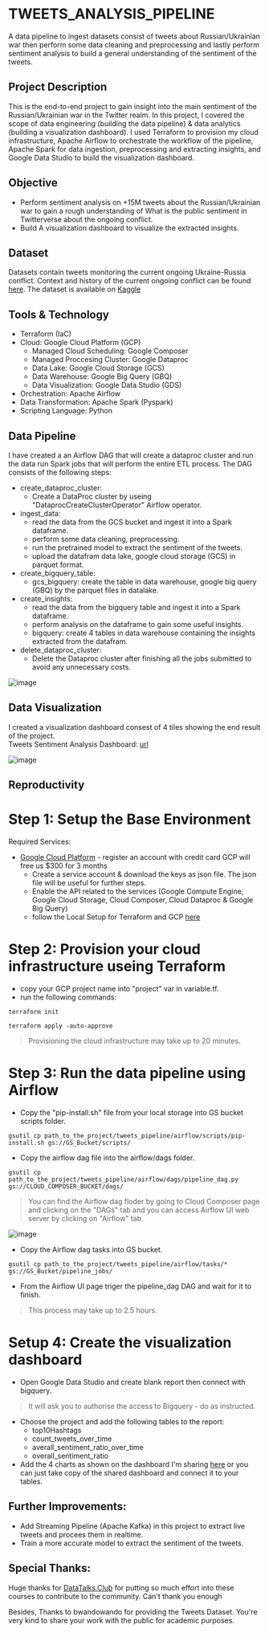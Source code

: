 # TWEETS_ANALYSIS_PIPELINE
A data pipeline to ingest datasets consist of tweets about Russian/Ukrainian war then perform some data cleaning and preprocessing and lastly perform sentiment analysis to build a general understanding of the sentiment of the tweets. 

## Project Description
This is the end-to-end project to gain insight into the main sentiment of the Russian/Ukrainian war in the Twitter realm. In this project, I covered the scope of data engineering (building the data pipeline) & data analytics (building a visualization dashboard). I used Terraform to provision my cloud infrastructure, Apache Airflow to orchestrate the workflow of the pipeline, Apache Spark for data ingestion, preprocessing and extracting insights, and Google Data Studio to build the visualization dashboard.

## Objective
  * Perform sentiment analysis on +15M tweets about the Russian/Ukrainian war to gain a rough understanding of What is the public sentiment in Twitterverse about the ongoing conflict.
  * Build A visualization dashboard to visualize the extracted insights.

## Dataset
Datasets contain tweets monitoring the current ongoing Ukraine-Russia conflict. Context and history of the current ongoing conflict can be found [here](https://en.wikipedia.org/wiki/2022RussianinvasionofUkraine). The dataset is available on [Kaggle](https://www.kaggle.com/datasets/bwandowando/ukraine-russian-crisis-twitter-dataset-1-2-m-rows)


## Tools & Technology
* Terraform (IaC)
* Cloud: Google Cloud Platform (GCP)
  * Managed Cloud Scheduling: Google Composer
  * Managed Proccesing Cluster: Google Dataproc
  * Data Lake: Google Cloud Storage (GCS)
  * Data Warehouse: Google Big Query (GBQ)
  * Data Visualization: Google Data Studio (GDS)
* Orchestration: Apache Airflow
* Data Transformation: Apache Spark (Pyspark)
* Scripting Language: Python

## Data Pipeline
I have created a an Airflow DAG that will create a dataproc cluster and run the data run Spark jobs that will perform the entire ETL process. The DAG consists of the following steps:
 * create_dataproc_cluster:
    * Create a DataProc cluster by useing "DataprocCreateClusterOperator" Airflow operator.
 * ingest_data:
    * read the data from the GCS bucket and ingest it into a Spark dataframe.
    * perform some data cleaning, preprocessing.
    * run the pretrained model to extract the sentiment of the tweets.
    * upload the datafram data lake, google cloud storage (GCS) in parquet format.
 * create_bigquery_table:
    * gcs_bigquery: create the table in data warehouse, google big query (GBQ) by the parquet files in datalake.
 * create_insights:
    * read the data from the bigquery table and ingest it into a Spark dataframe.
    * perform analysis on the dataframe to gain some useful insights.
    * bigquery: create 4 tables in data warehouse containing the insights extracted from the datafram.
 * delete_dataproc_cluster:
    * Delete the Dataproc cluster after finishing all the jobs submitted to avoid any unnecessary costs.      
<img alt = "image" src = "https://drive.google.com/file/d/1VsI3zNzBY3Yp4Roy2RLx0ql5rJIL4MW5/view?usp=sharing">

## Data Visualization
I created a visualization dashboard consest of 4 tiles showing the end result of the project. <br>
Tweets Sentiment Analysis Dashboard: [url](https://datastudio.google.com/reporting/931e263a-3c17-45f3-b03a-12c4f1193262/page/Fl5pC)

<img alt = "image" src = "https://drive.google.com/file/d/1BmlA5hSdeSHkrXA3rjBxlypveibtmeyh/view?usp=sharing">

## Reproductivity

# Step 1: Setup the Base Environment <br>
Required Services: <br>
* [Google Cloud Platform](https://console.cloud.google.com/) - register an account with credit card GCP will free us $300 for 3 months
    * Create a service account & download the keys as json file. The json file will be useful for further steps.
    * Enable the API related to the services (Google Compute Engine, Google Cloud Storage, Cloud Composer, Cloud Dataproc & Google Big Query)
    * follow the Local Setup for Terraform and GCP [here](https://github.com/DataTalksClub/data-engineering-zoomcamp/tree/main/week_1_basics_n_setup/1_terraform_gcp)

# Step 2: Provision your cloud infrastructure useing Terraform<br>
* copy your GCP project name into "project" var in variable.tf.
* run the following commands:
```console
terraform init
```
```console
terraform apply -auto-approve
```
> Provisioning the cloud infrastructure may take up to 20 minutes.

# Step 3: Run the data pipeline using Airflow<br>
* Copy the "pip-install.sh" file from your local storage into GS bucket scripts folder.
```console
gsutil cp path_to_the_project/tweets_pipeline/airflow/scripts/pip-install.sh gs://GS_Bucket/scripts/
```

* Copy the airflow dag file into the airflow/dags folder.
```console
gsutil cp path_to_the_project/tweets_pipeline/airflow/dags/pipeline_dag.py gs://CLOUD_COMPOSER_BUCKET/dags/
```
> You can find the Airflow dag floder by going to Cloud Composer page and clicking on the "DAGs" tab and you can access Airflow UI web server by clicking on "Airflow" tab.
<img alt = "image" src = "https://drive.google.com/file/d/10JUO7stYKZxPo3X5WibMmfIZBLHtZpl-/view?usp=sharing">

* Copy the Airflow dag tasks into GS bucket.
```console
gsutil cp path_to_the_project/tweets_pipeline/airflow/tasks/* gs://GS_Bucket/pipeline_jobs/
```
* From the Airflow UI page triger the pipeline_dag DAG and wait for it to finish.
> This process may take up to 2.5 hours.

# Setup 4: Create the visualization dashboard<br>
* Open Google Data Studio and create blank report then connect with bigquery.
> It will ask you to authorise the access to Bigquery - do as instructed.
* Choose the project and add the following tables to the report:
   * top10Hashtags
   * count_tweets_over_time
   * averall_sentiment_ratio_over_time
   * overall_sentiment_ratio
* Add the 4 charts as shown on the dashboard I'm sharing [here](https://datastudio.google.com/reporting/931e263a-3c17-45f3-b03a-12c4f1193262) or you can just take copy of the shared dashboard and connect it to your tables.

## Further Improvements:
* Add Streaming Pipeline (Apache Kafka) in this project to extract live tweets and procees them in realtime.
* Train a more accurate model to extract the sentiment of the tweets.

## Special Thanks:
Huge thanks for [DataTalks.Club](https://datatalks.club) for putting so much effort into these courses to contribute to the community. Can't thank you enough <br>

Besides, Thanks to bwandowando for providing the Tweets Dataset. You're very kind to share your work with the public for academic purposes.<br>
